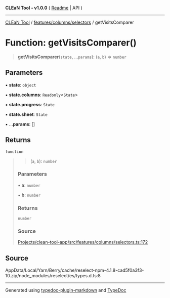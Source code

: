 **CLEaN Tool - v1.0.0** ( [Readme](../../../../README.md) \| API )

***

[CLEaN Tool](../../../../modules.md) / [features/columns/selectors](../README.md) / getVisitsComparer

# Function: getVisitsComparer()

> **getVisitsComparer**(`state`, ...`params`): (`a`, `b`) => `number`

## Parameters

▪ **state**: `object`

▪ **state.columns**: `Readonly`\<`State`\>

▪ **state.progress**: `State`

▪ **state.sheet**: `State`

▪ ...**params**: []

## Returns

`function`

> > (`a`, `b`): `number`
>
> ### Parameters
>
> ▪ **a**: `number`
>
> ▪ **b**: `number`
>
> ### Returns
>
> `number`
>
> ### Source
>
> [Projects/clean-tool-app/src/features/columns/selectors.ts:172](https://github.com/yuckyh/clean-tool-app/)
>

## Source

AppData/Local/Yarn/Berry/cache/reselect-npm-4.1.8-cad5f0a3f3-10.zip/node\_modules/reselect/es/types.d.ts:8

***

Generated using [typedoc-plugin-markdown](https://www.npmjs.com/package/typedoc-plugin-markdown) and [TypeDoc](https://typedoc.org/)
